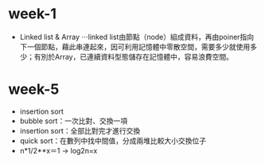 # week-1 
- Linked list & Array
⋅⋅⋅linked list由節點（node）組成資料，再由poiner指向下一個節點，藉此串連起來，因可利用記憶體中零散空間，需要多少就使用多少；有別於Array，已連續資料型態儲存在記憶體中，容易浪費空間。

# week-5
- insertion sort
- bubble sort：一次比對、交換一項
- insertion sort：全部比對完才進行交換
- quick sort：在數列中找中間值，分成兩堆比較大小交換位子
-   n*1/2**x＝1 -> log2n=x
